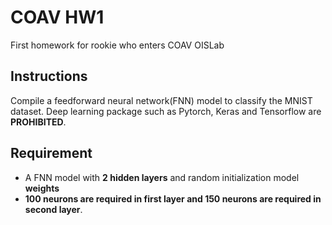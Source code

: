 # COAV HW1
First homework for rookie who enters COAV OISLab


## Instructions
Compile a feedforward neural network(FNN) model to classify the MNIST dataset. Deep learning package such as Pytorch, Keras and Tensorflow are **PROHIBITED**.

## Requirement
- A FNN model with **2 hidden layers** and random initialization model **weights** 
- **100 neurons are required in first layer and 150 neurons are required in second layer**. 
    

